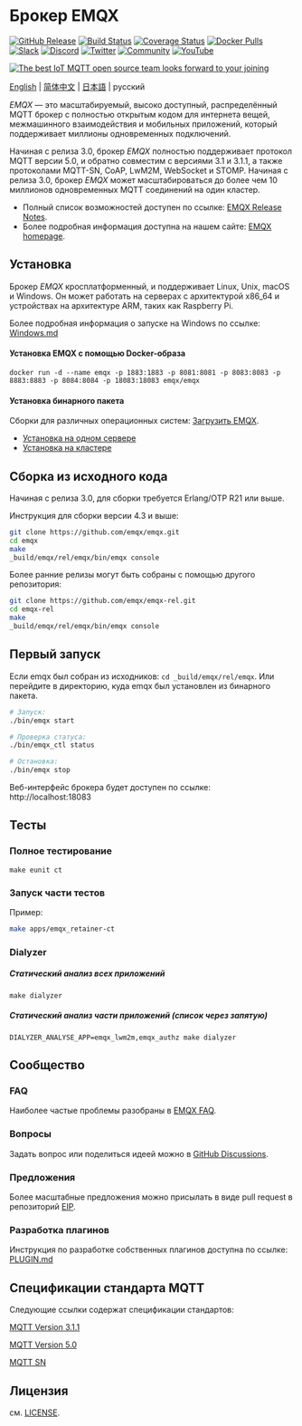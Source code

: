 # Брокер EMQX

[![GitHub Release](https://img.shields.io/github/release/emqx/emqx?color=brightgreen&label=Release)](https://github.com/emqx/emqx/releases)
[![Build Status](https://img.shields.io/travis/emqx/emqx?label=Build)](https://travis-ci.org/emqx/emqx)
[![Coverage Status](https://img.shields.io/coveralls/github/emqx/emqx/master?label=Coverage)](https://coveralls.io/github/emqx/emqx?branch=master)
[![Docker Pulls](https://img.shields.io/docker/pulls/emqx/emqx?label=Docker%20Pulls)](https://hub.docker.com/r/emqx/emqx)
[![Slack](https://img.shields.io/badge/Slack-EMQ%20X-39AE85?logo=slack)](https://slack-invite.emqx.io/)
[![Discord](https://img.shields.io/discord/931086341838622751?label=Discord&logo=discord)](https://discord.gg/xYGf3fQnES)
[![Twitter](https://img.shields.io/badge/Follow-EMQ-1DA1F2?logo=twitter)](https://twitter.com/EMQTech)
[![Community](https://img.shields.io/badge/Community-EMQ%20X-yellow?logo=github)](https://github.com/emqx/emqx/discussions)
[![YouTube](https://img.shields.io/badge/Subscribe-EMQ-FF0000?logo=youtube)](https://www.youtube.com/channel/UC5FjR77ErAxvZENEWzQaO5Q)

[![The best IoT MQTT open source team looks forward to your joining](https://static.emqx.net/images/github_readme_en_bg.png)](https://www.emqx.com/en/careers)

[English](./README.md) | [简体中文](./README-CN.md) | [日本語](./README-JP.md) | русский

*EMQX* — это масштабируемый, высоко доступный, распределённый MQTT брокер с полностью открытым кодом для интернета вещей, межмашинного взаимодействия и мобильных приложений, который поддерживает миллионы одновременных подключений.

Начиная с релиза 3.0, брокер *EMQX* полностью поддерживает протокол MQTT версии 5.0, и обратно совместим с версиями 3.1 и 3.1.1, а также протоколами MQTT-SN, CoAP, LwM2M, WebSocket и STOMP. Начиная с релиза 3.0, брокер *EMQX* может масштабироваться до более чем 10 миллионов одновременных MQTT соединений на один кластер.

- Полный список возможностей доступен по ссылке: [EMQX Release Notes](https://github.com/emqx/emqx/releases).
- Более подробная информация доступна на нашем сайте: [EMQX homepage](https://www.emqx.io/).

## Установка

Брокер *EMQX* кросплатформенный, и поддерживает Linux, Unix, macOS и Windows. Он может работать на серверах с архитектурой x86_64 и устройствах на архитектуре ARM, таких как Raspberry Pi.

Более подробная информация о запуске на Windows по ссылке: [Windows.md](./Windows.md)

#### Установка EMQX с помощью Docker-образа

```
docker run -d --name emqx -p 1883:1883 -p 8081:8081 -p 8083:8083 -p 8883:8883 -p 8084:8084 -p 18083:18083 emqx/emqx
```

#### Установка бинарного пакета

Сборки для различных операционных систем: [Загрузить EMQX](https://www.emqx.com/en/downloads).

- [Установка на одном сервере](https://docs.emqx.io/en/broker/latest/getting-started/install.html)
- [Установка на кластере](https://docs.emqx.io/en/broker/latest/advanced/cluster.html)


## Сборка из исходного кода

Начиная с релиза 3.0, для сборки требуется Erlang/OTP R21 или выше.

Инструкция для сборки версии 4.3 и выше:

```bash
git clone https://github.com/emqx/emqx.git
cd emqx
make
_build/emqx/rel/emqx/bin/emqx console
```

Более ранние релизы могут быть собраны с помощью другого репозитория:

```bash
git clone https://github.com/emqx/emqx-rel.git
cd emqx-rel
make
_build/emqx/rel/emqx/bin/emqx console
```

## Первый запуск

Если emqx был собран из исходников: `cd _build/emqx/rel/emqx`.
Или перейдите в директорию, куда emqx был установлен из бинарного пакета.

```bash
# Запуск:
./bin/emqx start

# Проверка статуса:
./bin/emqx_ctl status

# Остановка:
./bin/emqx stop
```

Веб-интерфейс брокера будет доступен по ссылке: http://localhost:18083

## Тесты

### Полное тестирование

```
make eunit ct
```

### Запуск части тестов

Пример:

```bash
make apps/emqx_retainer-ct
```

### Dialyzer
##### Статический анализ всех приложений
```
make dialyzer
```

##### Статический анализ части приложений (список через запятую)
```
DIALYZER_ANALYSE_APP=emqx_lwm2m,emqx_authz make dialyzer
```

## Сообщество

### FAQ

Наиболее частые проблемы разобраны в [EMQX FAQ](https://docs.emqx.io/en/broker/latest/faq/faq.html).


### Вопросы

Задать вопрос или поделиться идеей можно в [GitHub Discussions](https://github.com/emqx/emqx/discussions).

### Предложения

Более масштабные предложения можно присылать в виде pull request в репозиторий [EIP](https://github.com/emqx/eip).

### Разработка плагинов

Инструкция по разработке собственных плагинов доступна по ссылке: [PLUGIN.md](./PLUGIN.md)

## Спецификации стандарта MQTT

Следующие ссылки содержат спецификации стандартов:

[MQTT Version 3.1.1](https://docs.oasis-open.org/mqtt/mqtt/v3.1.1/os/mqtt-v3.1.1-os.html)

[MQTT Version 5.0](https://docs.oasis-open.org/mqtt/mqtt/v5.0/cs02/mqtt-v5.0-cs02.html)

[MQTT SN](https://www.oasis-open.org/committees/download.php/66091/MQTT-SN_spec_v1.2.pdf)

## Лицензия

см. [LICENSE](./LICENSE).
